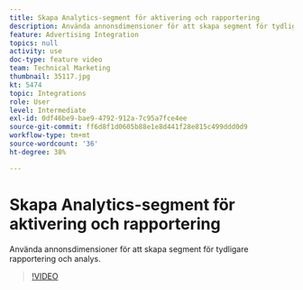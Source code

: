 ```yaml
---
title: Skapa Analytics-segment för aktivering och rapportering
description: Använda annonsdimensioner för att skapa segment för tydligare rapportering och analys.
feature: Advertising Integration
topics: null
activity: use
doc-type: feature video
team: Technical Marketing
thumbnail: 35117.jpg
kt: 5474
topic: Integrations
role: User
level: Intermediate
exl-id: 0df46be9-bae9-4792-912a-7c95a7fce4ee
source-git-commit: ff6d8f1d0605b88e1e8d441f28e815c499ddd0d9
workflow-type: tm+mt
source-wordcount: '36'
ht-degree: 38%

---
```


# Skapa Analytics-segment för aktivering och rapportering

Använda annonsdimensioner för att skapa segment för tydligare rapportering och analys.

>[!VIDEO](https://video.tv.adobe.com/v/35117/?quality=12&learn=on)
